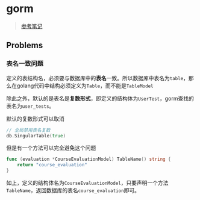 # gorm

>    [参考笔记](https://www.cnblogs.com/shijingjing07/p/10315411.html)

## Problems

### 表名一致问题

定义的表结构名，必须要与数据库中的**表名**一致。所以数据库中表名为`table`，那么在golang代码中结构必须定义为`Table`，而不能是`TableModel`

除此之外，默认的是表名是**复数形式**，即定义的结构体为`UserTest`，gorm查找的表名为`user_tests`。

默认的复数形式可以取消

```go
// 全局禁用表名复数
db.SingularTable(true)
```

但是有一个方法可以完全避免这个问题

```go
func (evaluation *CourseEvaluationModel) TableName() string {
	return "course_evaluation"
}
```

如上，定义的结构体名为`CourseEvaluationModel`，只要声明一个方法`TableName`，返回数据库的表名`course_evaluation`即可。